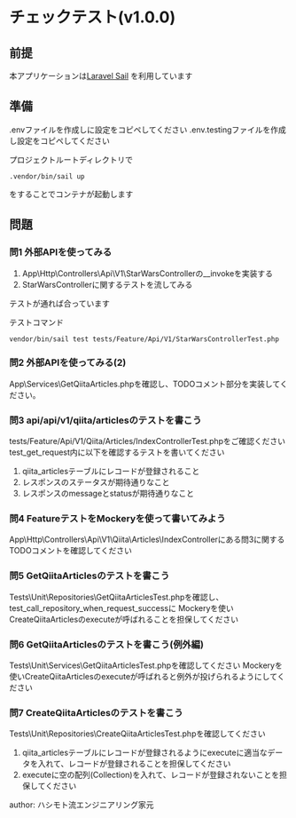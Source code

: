 # チェックテスト(v1.0.0)

## 前提

本アプリケーションは[Laravel Sail](https://readouble.com/laravel/8.x/ja/sail.html) を利用しています

## 準備

.envファイルを作成しに設定をコピペしてください
.env.testingファイルを作成し設定をコピペしてください

プロジェクトルートディレクトリで

```
.vendor/bin/sail up
```
をすることでコンテナが起動します

## 問題

### 問1 外部APIを使ってみる

1. App\Http\Controllers\Api\V1\StarWarsControllerの__invokeを実装する
2. StarWarsControllerに関するテストを流してみる

テストが通れば合っています

テストコマンド
```
vendor/bin/sail test tests/Feature/Api/V1/StarWarsControllerTest.php
```

### 問2 外部APIを使ってみる(2)

App\Services\GetQiitaArticles.phpを確認し、TODOコメント部分を実装してください。

### 問3 api/api/v1/qiita/articlesのテストを書こう

tests/Feature/Api/V1/Qiita/Articles/IndexControllerTest.phpをご確認ください
test_get_request内に以下を確認するテストを書いてください

1. qiita_articlesテーブルにレコードが登録されること
2. レスポンスのステータスが期待通りなこと
3. レスポンスのmessageとstatusが期待通りなこと

### 問4 FeatureテストをMockeryを使って書いてみよう

App\Http\Controllers\Api\V1\Qiita\Articles\IndexControllerにある問3に関するTODOコメントを確認してください

### 問5 GetQiitaArticlesのテストを書こう

Tests\Unit\Repositories\GetQiitaArticlesTest.phpを確認し、
test_call_repository_when_request_successに Mockeryを使いCreateQiitaArticlesのexecuteが呼ばれることを担保してください

### 問6 GetQiitaArticlesのテストを書こう(例外編)

Tests\Unit\Services\GetQiitaArticlesTest.phpを確認してください
Mockeryを使いCreateQiitaArticlesのexecuteが呼ばれると例外が投げられるようにしてください
 
### 問7 CreateQiitaArticlesのテストを書こう

Tests\Unit\Repositories\CreateQiitaArticlesTest.phpを確認してください

1. qiita_articlesテーブルにレコードが登録されるようにexecuteに適当なデータを入れて、レコードが登録されることを担保してください
2. executeに空の配列(Collection)を入れて、レコードが登録されないことを担保してください


author: ハシモト流エンジニアリング家元
